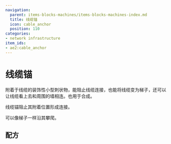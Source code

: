 ```yaml
---
navigation:
  parent: items-blocks-machines/items-blocks-machines-index.md
  title: 线缆锚
  icon: cable_anchor
  position: 110
categories:
- network infrastructure
item_ids:
- ae2:cable_anchor
---
```


# 线缆锚

<GameScene zoom="6" background="transparent">
  <ImportStructure src="../assets/assemblies/cable_anchor.snbt" />
  <IsometricCamera yaw="195" pitch="30" />
</GameScene>

附着于线缆的装饰性小型刺状物，能阻止线缆连接，也能将线缆变为梯子，还可以让线缆看上去和周围的墙相连。也用于合成<ItemLink id="facade" />。

线缆锚阻止其附着位置形成连接。

可以像梯子一样沿其攀爬。

## 配方

<RecipeFor id="cable_anchor" />
